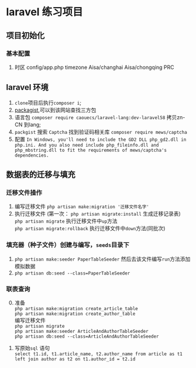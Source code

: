 # laravel 练习项目

## 项目初始化
### 基本配置
1. 时区 config/app.php timezone Aisa/changhai Aisa/chongqing PRC

## laravel 环境 
1. `clone`项目后执行`composer i`;
2. [packagist](https://packagist.org/),可以到该网站查找三方包
3. 语言包 `composer require caouecs/laravel-lang:dev-laravel58` 拷贝zn-CN 到lang;
4. `packgist` 搜索 `Captcha` 找到验证码相关库 `composer require mews/captcha` 
5. 配置 `In Windows, you'll need to include the GD2 DLL php_gd2.dll in php.ini. And you also need include php_fileinfo.dll and php_mbstring.dll to fit the requirements of mews/captcha's dependencies.`

## 数据表的迁移与填充
### 迁移文件操作
1. 编写迁移文件 `php artisan make:migration '迁移文件名字'`
2. 执行迁移文件 (第一次： `php artisan migrate:install` 生成迁移记录表) 
<br>`php artisan migrate` 执行迁移文件中`up`方法
<br>`php artisan migrate:rollback` 执行迁移文件中`down`方法(同批次)

### 填充器（种子文件）创建与编写，`seeds`目录下
1. `php artisan make:seeder PaperTableSeeder` 然后去该文件编写`run`方法添加模拟数据
2. `php artisan db:seed --class=PaperTableSeeder` 


### 联表查询
0. 准备
<br>`php artisan make:migration create_article_table`
<br>`php artisan make:migration create_author_table`
<br> 编写迁移文件
<br>`php artisan migrate`
<br>`php artisan make:seeder ArticleAndAuthorTableSeeder`
<br>`php artisan db:seed --class=ArticleAndAuthorTableSeeder`

1. 写原始`sql` 语句
<br>`select t1.id, t1.article_name, t2.author_name from article as t1 left join author as t2 on t1.author_id = t2.id`


